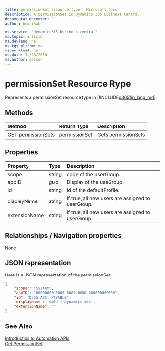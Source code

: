 ```yaml
---
title: permissionSet resource type | Microsoft Docs
description: A permissionSet in Dynamics 365 Business Central.
documentationcenter: ''
author: henrikwh

ms.service: "dynamics365-business-central"
ms.topic: article
ms.devlang: na
ms.tgt_pltfrm: na
ms.workload: na
ms.date: 11/28/2018
ms.author: solsen
---
```


# permissionSet Resource Rype
Represents a permissionSet resource type in [!INCLUDE[d365fin_long_md](../developer/includes/d365fin_long_md.md)].

## Methods
| Method         | Return Type  |Description|
|:---------------|:-------------|:----------|
|[GET permissionSets](dynamics-microsoft-automation-permissionset-get.md)|permissionSet|Gets permissionSets|


## Properties

| Property | Type |Description                             |
|:----------------|:-----|:---------------------------------------|
|scope               |string  |code of the userGroup.|
|appID      |guid|Display of the useGroup.     |
|id|string|Id of the defaultProfile.|
|displayName|string|If true, all new users are assigned to userGroup.|
|extensionName|string|If true, all new users are assigned to userGroup.|

## Relationships / Navigation properties

None

## JSON representation

Here is a JSON representation of the permissionSet.

```json
{
    "scope": "System",
    "appID": "00000000-0000-0000-0000-000000000000",
    "id": "D365 ACC. PAYABLE",
    "displayName": "Gæld i Dynamics 365",
    "extensionName": ""
}

```

<!-- 
## EDM metadata

```xml
    <EntityType Name="permissionSet">
        <Key>
            <PropertyRef Name="scope" />
            <PropertyRef Name="appID" />
            <PropertyRef Name="id" />
        </Key>
        <Property Name="scope" Type="Edm.String" Nullable="false" />
        <Property Name="appID" Type="Edm.Guid" Nullable="false" />
        <Property Name="id" Type="Edm.String" Nullable="false" MaxLength="20" />
        <Property Name="displayName" Type="Edm.String" MaxLength="30" />
        <Property Name="extensionName" Type="Edm.String" MaxLength="250" />
    </EntityType>
```
 -->
## See Also 
[Introduction to Automation APIs](itpro-introduction-to-automation-apis.md)  
[Get PermissionSet](dynamics-microsoft-automation-permissionset-get.md)  